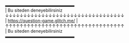 ▬▬▬▬▬▬▬▬▬▬▬▬▬▬▬▬</br>
| Bu siteden deneyebilirsiniz</br>
↓↓↓↓↓↓↓↓↓↓↓↓↓↓↓↓↓↓↓↓↓↓↓↓↓↓↓↓↓↓↓↓↓</br>
|   https://question-game.glitch.me/  |</br>
↑↑↑↑↑↑↑↑↑↑↑↑↑↑↑↑↑↑↑↑↑↑↑↑↑↑↑↑↑↑↑↑↑</br>
| Bu siteden deneyebilirsiniz</br>
▬▬▬▬▬▬▬▬▬▬▬▬▬▬▬▬

